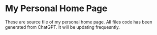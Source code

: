<h1>My Personal Home Page</h1>
<p>These are source file of my personal home page. All files code has been generated from ChatGPT. It will be updating frequesntly.</p>
